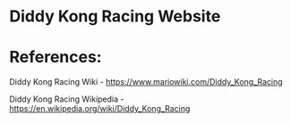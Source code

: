 # Diddy Kong Racing Website

# References:
Diddy Kong Racing Wiki - https://www.mariowiki.com/Diddy_Kong_Racing

Diddy Kong Racing Wikipedia - https://en.wikipedia.org/wiki/Diddy_Kong_Racing

